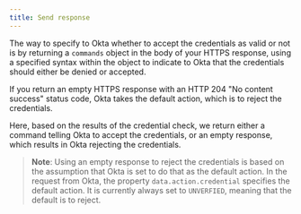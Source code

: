 ```yaml
---
title: Send response
---
```


The way to specify to Okta whether to accept the credentials as valid or not is by returning a `commands` object in the body of your HTTPS response, using a specified syntax within the object to indicate to Okta that the credentials should either be denied or accepted.

If you return an empty HTTPS response with an HTTP 204 "No content success" status code,  Okta takes the default action, which is to reject the credentials.

Here, based on the results of the credential check, we return either a command telling Okta to accept the credentials, or an empty response, which results in Okta rejecting the credentials.

<StackSelector snippet="send-response"/>

>**Note**: Using an empty response to reject the credentials is based on the assumption that Okta is set to do that as the default action. In the request from Okta, the property `data.action.credential` specifies the default action. It is currently always set to `UNVERFIED`, meaning that the default is to reject.



<NextSectionLink/>

